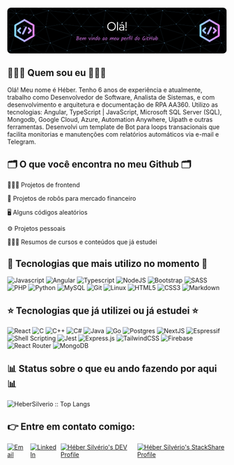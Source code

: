 ![Boas vindas ao meu Github](imagens/capa.png)

## 👨🏼‍💻 Quem sou eu 👨🏼‍💻

  Olá! Meu nome é Héber. Tenho 6 anos de experiência e atualmente, trabalho como Desenvolvedor de Software, Analista de Sistemas, e com desenvolvimento e arquitetura e documentação de RPA AA360.
  Utilizo as tecnologias: Angular, TypeScript | JavaScript, Microsoft SQL Server (SQL), Mongodb, Google Cloud, Azure, Automation Anywhere, Uipath e outras ferramentas.
  Desenvolvi um template de Bot para loops transacionais que facilita monitorias e manutenções com relatórios automáticos via e-mail e Telegram.

## 🗂️ O que você encontra no meu Github 🗂️

👨🏼‍💻 Projetos de frontend

🤖 Projetos de robôs para mercado financeiro

🖥️ Alguns códigos aleatórios

⚙️ Projetos pessoais

👨🏼‍💻 Resumos de cursos e conteúdos que já estudei

## 🌟 Tecnologias que mais utilizo no momento 🌟

![Javascript](https://img.shields.io/badge/JavaScript-323330?style=for-the-badge&logo=javascript&logoColor=F7DF1E)
![Angular](https://img.shields.io/badge/Angular-DD0031?style=for-the-badge&logo=angular&logoColor=white)
![Typescript](https://img.shields.io/badge/TypeScript-007ACC?style=for-the-badge&logo=typescript&logoColor=white)
![NodeJS](https://img.shields.io/badge/Node.js-43853D?style=for-the-badge&logo=node.js&logoColor=white)
![Bootstrap](https://img.shields.io/badge/Bootstrap-563D7C?style=for-the-badge&logo=bootstrap&logoColor=white)
![SASS](https://img.shields.io/badge/SASS-hotpink.svg?style=for-the-badge&logo=SASS&logoColor=white)
![PHP](https://img.shields.io/badge/PHP-777BB4?style=for-the-badge&logo=php&logoColor=white)
![Python](https://img.shields.io/badge/Python-3776AB?style=for-the-badge&logo=python&logoColor=white)
![MySQL](https://img.shields.io/badge/MySQL-FFC500?style=for-the-badge&logo=mysql&logoColor=black)
![Git](https://img.shields.io/badge/GIT-E44C30?style=for-the-badge&logo=git&logoColor=white)
![Linux](https://img.shields.io/badge/Linux-FCC644?style=for-the-badge&logo=linux&logoColor=black)
![HTML5](https://img.shields.io/badge/HTML5-E34F26?style=for-the-badge&logo=html5&logoColor=white)
![CSS3](https://img.shields.io/badge/CSS3-1572B6?style=for-the-badge&logo=css3&logoColor=white)
![Markdown](https://img.shields.io/badge/Markdown-000000?style=for-the-badge&logo=markdown&logoColor=white)

## ⭐ Tecnologias que já utilizei ou já estudei ⭐

![React](https://img.shields.io/badge/React-20232A?style=for-the-badge&logo=react&logoColor=61DAFB)
![C](https://img.shields.io/badge/C-00599C?style=for-the-badge&logo=c&logoColor=white)
![C++](https://img.shields.io/badge/C%2B%2B-00599C?style=for-the-badge&logo=c%2B%2B&logoColor=white)
![C#](https://img.shields.io/badge/C%23-239120?style=for-the-badge&logo=c-sharp&logoColor=white)
![Java](https://img.shields.io/badge/Java-ED8B00?style=for-the-badge&logo=java&logoColor=white)
![Go](https://img.shields.io/badge/Go-00ADD8?style=for-the-badge&logo=go&logoColor=white)
![Postgres](https://img.shields.io/badge/PostgreSQL-316192?style=for-the-badge&logo=postgresql&logoColor=white)
![NextJS](https://img.shields.io/badge/next.js-000000?style=for-the-badge&logo=nextdotjs&logoColor=white)
![Espressif](https://img.shields.io/badge/espressif-E7352C?style=for-the-badge&logo=espressif&logoColor=white)
![Shell Scripting](https://img.shields.io/badge/Shell_Script-121011?style=for-the-badge&logo=gnu-bash&logoColor=white)
![Jest](https://img.shields.io/badge/-jest-%23C21325?logo=jest&logoColor=white&style=for-the-badge)
![Express.js](https://img.shields.io/badge/express.js-%23404d59.svg?logo=express&logoColor=%2361DAFB&style=for-the-badge)
![TailwindCSS](https://img.shields.io/badge/Tailwind_CSS-38B2AC?style=for-the-badge&logo=tailwind-css&logoColor=white)
![Firebase](https://img.shields.io/badge/firebase-%23039BE5.svg?logo=firebase&style=for-the-badge)
![React Router](https://img.shields.io/badge/React_Router-CA4245?style=for-the-badge&logo=react-router&logoColor=white)
![MongoDB](https://img.shields.io/badge/MongoDB-%234ea94b.svg?style=for-the-badge&logo=mongodb&logoColor=white)

## 📊 Status sobre o que eu ando fazendo por aqui 📊

<div align = "center">
</div>

<!-- <p align="center">
  <img src="https://github-readme-stats.vercel.app/api/top-langs/?username=HeberSilverio&langs_count=10&theme=tokyonight&layout=compact&cache_buster=1" alt="HeberSilverio :: Top Langs" style="height: 195px;"/>
  <img src="https://github-readme-stats.vercel.app/api?username=HeberSilverio&hide=contribs&include_all_commits=true&count_private=true&show_icons=true&line_height=20&title_color=7A7ADB&icon_color=2234AE&text_color=D3D3D3&bg_color=0,000000,130F40" alt="HeberSilverio's Github Stats" style="height: 195px; width: 90%;"/>
</p>

<table>
  <tr>
    <td align="center">
      <img src="https://github-readme-stats.vercel.app/api/top-langs/?username=HeberSilverio&langs_count=10&theme=tokyonight&layout=compact&cache_buster=1" alt="HeberSilverio :: Top Langs" style="height: 195px;"/>
    </td>
    <td align="center">
      <img src="https://github-readme-stats.vercel.app/api?username=HeberSilverio&hide=contribs&include_all_commits=true&count_private=true&show_icons=true&line_height=20&title_color=7A7ADB&icon_color=2234AE&text_color=D3D3D3&bg_color=0,000000,130F40" alt="HeberSilverio's Github Stats" style="height: 195px; width: 90%;"/>
    </td>
  </tr>
</table> -->

![HeberSilverio :: Top Langs](https://github-readme-stats.vercel.app/api/top-langs/?username=HeberSilverio&langs_count=10&theme=tokyonight&layout=compact&cache_buster=1)
<!-- ![HeberSilverio's Github Stats](https://github-readme-stats.vercel.app/api?username=HeberSilverio&hide=contribs&include_all_commits=true&count_private=true&show_icons=true&line_height=20&title_color=7A7ADB&icon_color=2234AE&text_color=D3D3D3&bg_color=0,000000,130F40) -->

## 👉 Entre em contato comigo:

<p align="left" style="display: flex; justify-content: center; gap: 10px;">
   <a href="mailto:hebersilverio@gmail.com">
      <img src="https://img.shields.io/badge/Email-D14836?style=for-the-badge&logo=gmail&logoColor=white" alt="Email">
   </a>
   <a href="https://www.linkedin.com/in/hebersilverio/" target=”_blank”>
      <img src="https://img.shields.io/badge/LinkedIn-0077B5?style=for-the-badge&logo=linkedin&logoColor=white" alt="LinkedIn">
   </a>
   <a href="https://hebersilverio.github.io/Curriculo/" target=”_blank”>
      <img src="https://d2fltix0v2e0sb.cloudfront.net/dev-badge.svg" alt="Héber Silvério's DEV Profile" height="30" width="30">
   </a>
   <a href="https://stackshare.io/hebersilverio" target=”_blank”>
      <img src="https://cdn.worldvectorlogo.com/logos/stackshare.svg" alt="Héber Silvério's StackShare Profile" height="30" width="30">
   </a>
</p>



